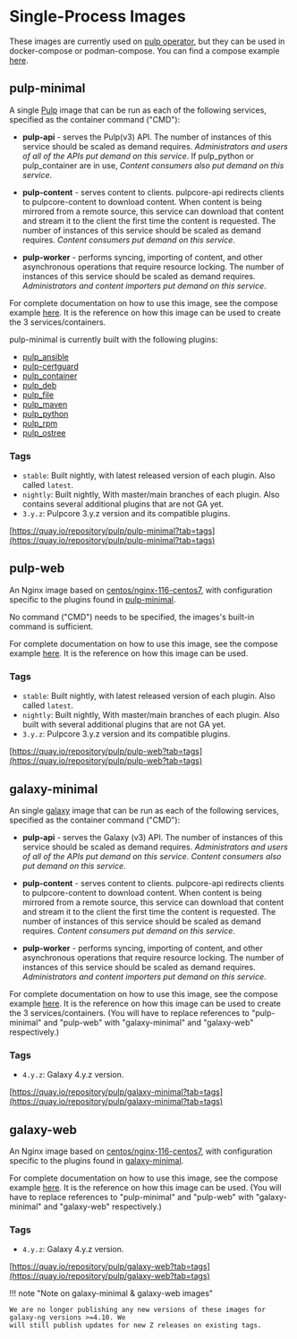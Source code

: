 # Single-Process Images

These images are currently used on [pulp operator](site:pulp-operator), but they can be used in docker-compose or podman-compose. You can find a compose example [here](https://github.com/pulp/pulp-oci-images/tree/latest/images/compose).

## pulp-minimal

A single [Pulp](https://github.com/pulp/pulpcore) image that can be run as each of the following services, specified as the container command ("CMD"):

- **pulp-api** - serves the Pulp(v3) API. The number of instances of this service should be scaled as demand requires.  _Administrators and users of all of the APIs put demand on this service_. If pulp_python or pulp_container are in use, _Content consumers also put demand on this service_.

- **pulp-content** - serves content to clients. pulpcore-api redirects clients to pulpcore-content to download content. When content is being mirrored from a remote source, this service can download that content and stream it to the client the first time the content is requested. The number of instances of this service should be scaled as demand requires. _Content consumers put demand on this service_.

- **pulp-worker** - performs syncing, importing of content, and other asynchronous operations that require resource locking. The number of instances of this service should be scaled as demand requires. _Administrators and content importers put demand on this service_.

For complete documentation on how to use this image,
see the compose example [here](https://github.com/pulp/pulp-oci-images/tree/latest/images/compose).
It is the reference on how this image can be used to create the 3 services/containers.

pulp-minimal is currently built with the following plugins:

- [pulp_ansible](site:pulp_ansible)
- [pulp-certguard](site:pulp_certguard)
- [pulp_container](site:pulp_container)
- [pulp_deb](site:pulp_deb)
- [pulp_file](site:pulp_file)
- [pulp_maven](site:pulp_maven)
- [pulp_python](site:pulp_python)
- [pulp_rpm](site:pulp_rpm)
- [pulp_ostree](site:pulp_ostree)

### Tags

- `stable`: Built nightly, with latest released version of each plugin. Also called `latest`.
- `nightly`: Built nightly, With master/main branches of each plugin. Also contains several
  additional plugins that are not GA yet.
- `3.y.z`:  Pulpcore 3.y.z version and its compatible plugins.

[https://quay.io/repository/pulp/pulp-minimal?tab=tags](https://quay.io/repository/pulp/pulp-minimal?tab=tags)

## pulp-web

An Nginx image based on [centos/nginx-116-centos7](https://hub.docker.com/r/centos/nginx-116-centos7),
with configuration specific to the plugins found in [pulp-minimal](#pulp-minimal).

No command ("CMD") needs to be specified, the images's built-in command is sufficient.

For complete documentation on how to use this image,
see the compose example [here](https://github.com/pulp/pulp-oci-images/tree/latest/images/compose).
It is the reference on how this image can be used.

### Tags

- `stable`: Built nightly, with latest released version of each plugin. Also called `latest`.
- `nightly`: Built nightly, With master/main branches of each plugin. Also built with several
  additional plugins that are not GA yet.
- `3.y.z`:  Pulpcore 3.y.z version and its compatible plugins.

[https://quay.io/repository/pulp/pulp-web?tab=tags](https://quay.io/repository/pulp/pulp-web?tab=tags)

## galaxy-minimal

An single [galaxy](https://github.com/ansible/galaxy_ng) image that can be run as each of the following services, specified as the container command ("CMD"):

- **pulp-api** - serves the Galaxy (v3) API. The number of instances of this service should be scaled as demand requires.  _Administrators and users of all of the APIs put demand on this service_. _Content consumers also put demand on this service_.

- **pulp-content** - serves content to clients. pulpcore-api redirects clients to pulpcore-content to download content. When content is being mirrored from a remote source, this service can download that content and stream it to the client the first time the content is requested. The number of instances of this service should be scaled as demand requires. _Content consumers put demand on this service_.

- **pulp-worker** - performs syncing, importing of content, and other asynchronous operations that require resource locking. The number of instances of this service should be scaled as demand requires. _Administrators and content importers put demand on this service_.

For complete documentation on how to use this image,
see the compose example [here](https://github.com/pulp/pulp-oci-images/tree/latest/images/compose).
It is the reference on how this image can be used to create the 3 services/containers.
(You will have to replace references to "pulp-minimal" and "pulp-web" with "galaxy-minimal"
and "galaxy-web" respectively.)

### Tags

- `4.y.z`:  Galaxy 4.y.z version.

[https://quay.io/repository/pulp/galaxy-minimal?tab=tags](https://quay.io/repository/pulp/galaxy-minimal?tab=tags)

## galaxy-web

An Nginx image based on [centos/nginx-116-centos7](https://hub.docker.com/r/centos/nginx-116-centos7),
with configuration specific to the plugins found in [galaxy-minimal](#galaxy-minimal).

For complete documentation on how to use this image,
see the compose example [here](https://github.com/pulp/pulp-oci-images/tree/latest/images/compose).
It is the reference on how this image can be used.
(You will have to replace references to "pulp-minimal" and "pulp-web" with "galaxy-minimal"
and "galaxy-web" respectively.)

### Tags

- `4.y.z`:  Galaxy 4.y.z version.

[https://quay.io/repository/pulp/galaxy-web?tab=tags](https://quay.io/repository/pulp/galaxy-web?tab=tags)


!!! note "Note on galaxy-minimal & galaxy-web images"

    We are no longer publishing any new versions of these images for galaxy-ng versions >=4.10. We
    will still publish updates for new Z releases on existing tags.
